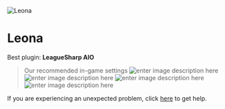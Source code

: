   ![Leona]()
# Leona

 Best plugin: **LeagueSharp AIO**
 


> Our recommended in-game settings
![enter image description here](https://cdn.discordapp.com/attachments/1002870459123105802/1002886885057769533/unknown.png)
![enter image description here](https://cdn.discordapp.com/attachments/1002870459123105802/1002886889537282108/unknown.png)
![enter image description here](https://cdn.discordapp.com/attachments/1002870459123105802/1002886893509283961/unknown.png)
![enter image description here](https://cdn.discordapp.com/attachments/1002870459123105802/1002886897686822982/unknown.png)

If you are experiencing an unexpected problem, click [here](https://github.com/y1n/BGX.Support/tree/main/%F0%9F%87%AC%F0%9F%87%A7%20English) to get help.
